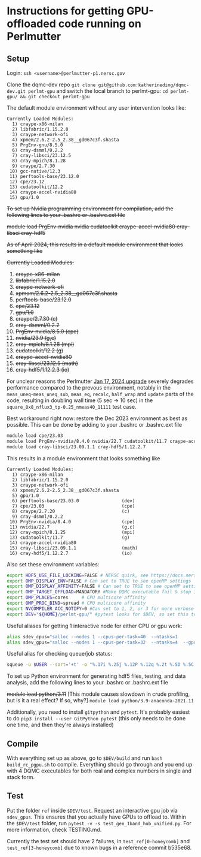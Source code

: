 # Instructions for getting GPU-offloaded code running on Perlmutter

## Setup

Login: `ssh <username>@perlmutter-p1.nersc.gov`

Clone the dqmc-dev repo `git clone git@github.com:katherineding/dqmc-dev.git perlmt-gpu` and switch the local branch to perlmt-gpu: `cd perlmt-gpu/ && git checkout perlmt-gpu`

The default module environment without any user intervention looks like:
```
Currently Loaded Modules:
  1) craype-x86-milan
  2) libfabric/1.15.2.0
  3) craype-network-ofi
  4) xpmem/2.6.2-2.5_2.38__gd067c3f.shasta
  5) PrgEnv-gnu/8.5.0
  6) cray-dsmml/0.2.2
  7) cray-libsci/23.12.5
  8) cray-mpich/8.1.28
  9) craype/2.7.30
 10) gcc-native/12.3
 11) perftools-base/23.12.0
 12) cpe/23.12
 13) cudatoolkit/12.2
 14) craype-accel-nvidia80
 15) gpu/1.0
```

<strike> To set up Nvidia programming environment for compilation, add the following lines to your .bashrc or .bashrc.ext file 

module load PrgEnv-nvidia nvidia cudatoolkit craype-accel-nvidia80 cray-libsci cray-hdf5

As of April 2024, this results in a default module environment that looks something like 

Currently Loaded Modules:
  1) craype-x86-milan
  2) libfabric/1.15.2.0
  3) craype-network-ofi
  4) xpmem/2.6.2-2.5_2.38__gd067c3f.shasta
  5) perftools-base/23.12.0
  6) cpe/23.12
  7) gpu/1.0
  8) craype/2.7.30                         (c)
  9) cray-dsmml/0.2.2
 10) PrgEnv-nvidia/8.5.0                   (cpe)
 11) nvidia/23.9                           (g,c)
 12) cray-mpich/8.1.28                     (mpi)
 13) cudatoolkit/12.2                      (g)
 14) craype-accel-nvidia80
 15) cray-libsci/23.12.5                   (math)
 16) cray-hdf5/1.12.2.3                    (io)
</strike>


For unclear reasons the Perlmutter [Jan 17, 2024 upgrade](https://docs.nersc.gov/systems/perlmutter/timeline/#january-17-2024) severely degrades performance compared to the prevous environment, notably in the `meas_uneq`-`meas_uneq_sub`, `meas_eq`, `recalc`, `half_wrap` and `update` parts of the code, resulting in doubling wall time (5 sec -> 10 sec) in the `square_8x8_nflux3_tp-0.25_nmeas40_11111` test case.

Best workaround right now: restore the Dec 2023 environment as best as possible. This can be done by adding to your .bashrc or .bashrc.ext file

```bash
module load cpe/23.03 
module load PrgEnv-nvidia/8.4.0 nvidia/22.7 cudatoolkit/11.7 craype-accel-nvidia80 
module load cray-libsci/23.09.1.1 cray-hdf5/1.12.2.7
```

This results in a module environment that looks something like 

```
Currently Loaded Modules:
  1) craype-x86-milan
  2) libfabric/1.15.2.0
  3) craype-network-ofi
  4) xpmem/2.6.2-2.5_2.38__gd067c3f.shasta
  5) gpu/1.0
  6) perftools-base/23.03.0                (dev)
  7) cpe/23.03                             (cpe)
  8) craype/2.7.20                         (c)
  9) cray-dsmml/0.2.2
 10) PrgEnv-nvidia/8.4.0                   (cpe)
 11) nvidia/22.7                           (g,c)
 12) cray-mpich/8.1.25                     (mpi)
 13) cudatoolkit/11.7                      (g)
 14) craype-accel-nvidia80
 15) cray-libsci/23.09.1.1                 (math)
 16) cray-hdf5/1.12.2.7                    (io)
```


Also set these environment variables:

```bash
export HDF5_USE_FILE_LOCKING=FALSE # NERSC quirk, see https://docs.nersc.gov/development/languages/python/parallel-python/
export OMP_DISPLAY_ENV=FALSE # Can set to TRUE to see openMP settings
export OMP_DISPLAY_AFFINITY=FALSE # Can set to TRUE to see openMP settings
export OMP_TARGET_OFFLOAD=MANDATORY #Make DQMC executable fail & stop if no GPUs are found
export OMP_PLACES=cores     # CPU multicore affinity
export OMP_PROC_BIND=spread # CPU multicore affinity
export NVCOMPILER_ACC_NOTIFY=0 #Can set to 1, 2, or 3 for more verbose printouts
export DEV="${HOME}/perlmt-gpu/" #pytest looks for $DEV, so set this to the folder that you cloned the repo into
```

Useful aliases for getting 1 interactive node for either CPU or gpu work:

```bash
alias sdev_cpus="salloc --nodes 1 --cpus-per-task=40  --ntasks=1                    --qos interactive --time 04:00:00 --constraint cpu --account=m2757"
alias sdev_gpus="salloc --nodes 1 --cpus-per-task=32  --ntasks=4  --gpus-per-task=1 --qos interactive --time 04:00:00 --constraint gpu --account=m2757_g"
```

Useful alias for checking queue/job status:

```bash
squeue -u $USER --sort='+t' -o "%.17i %.25j %.12P %.12q %.2t %.5D %.5C %.8Q %.20V %.10S %.10M %.10l %.10e"; sprio -u $USER
```

To set up Python environment for generating hdf5 files, testing, and data analysis, add the following lines to your .bashrc or .bashrc.ext file

<strike>module load python/3.11</strike> [This module causes slowdown in crude profiling, but is it a real effect? If so, why?] `module load python/3.9-anaconda-2021.11`

Additionally, you need to install `gitpython` and `pytest`. It's probably easiest to do `pip3 install --user GitPython pytest` (this only needs to be done one time, and then they're always installed)

## Compile

With everything set up as above, go to `$DEV/build` and run `bash build_rc_pgpu.sh` to compile. Everything should go through and you end up with 4 DQMC executables for both real and complex numbers in single and stack form.

## Test

Put the folder `ref` inside `$DEV/test`. Request an interactive gpu job via `sdev_gpus`. This ensures that you actually have GPUs to offload to. Within the `$DEV/test` folder, run `pytest -v -s test_gen_1band_hub_unified.py`. For more information, check TESTING.md.

Currently the test set should have 2 failures, in `test_ref[0-honeycomb]` and `test_ref[3-honeycomb]` due to known bugs in a reference commit b535e68.
